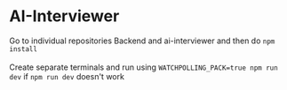 # AI-Interviewer

Go to individual repositories Backend and ai-interviewer and then do `npm install`
</br>
</br>
Create separate terminals and run using `WATCHPOLLING_PACK=true npm run dev` if `npm run dev` doesn't work
